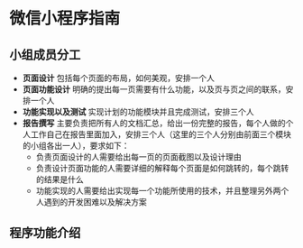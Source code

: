 # 微信小程序指南

## 小组成员分工
- **页面设计** 
    包括每个页面的布局，如何美观，安排一个人
- **页面功能设计** 
    明确的提出每一页需要有什么功能，以及页与页之间的联系，安排一个人
- **功能实现以及测试** 
    实现计划的功能模块并且完成测试，安排三个人
- **报告撰写** 
    主要负责把所有人的文档汇总，给出一份完整的报告，每个人做的个人工作自己在报告里面加入，安排三个人（这里的三个人分别由前面三个模块的小组各出一人），要求如下：
    - 负责页面设计的人需要给出每一页的页面截图以及设计理由
    - 负责设计页面功能的人需要详细的解释每个页面是如何跳转的，每个跳转的结果是什么
    - 功能实现的人需要给出实现每一个功能所使用的技术，并且整理另外两个人遇到的开发困难以及解决方案

## 程序功能介绍

